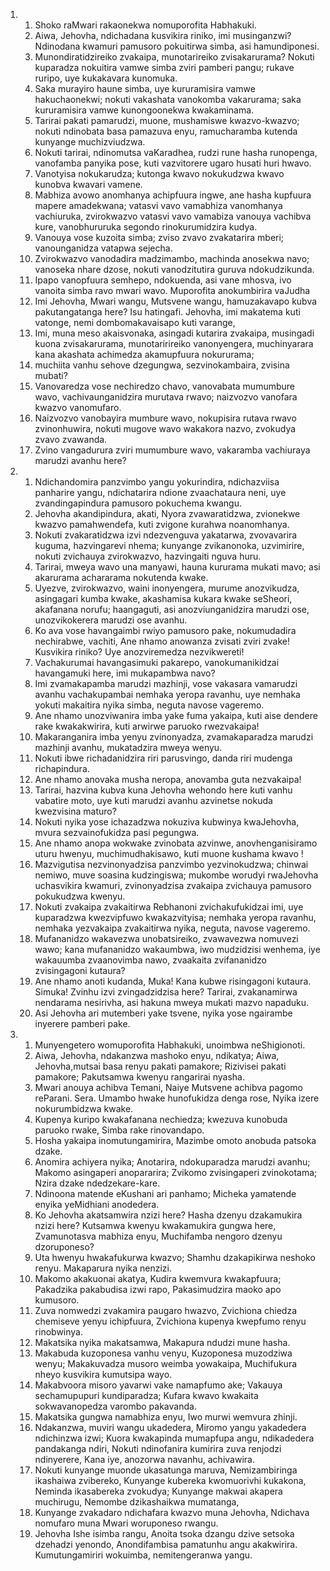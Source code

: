 <ol>
  <li>
    <ol>
      <li>Shoko raMwari rakaonekwa nomuporofita Habhakuki.</li>
      <li>Aiwa, Jehovha, ndichadana kusvikira riniko, imi musinganzwi? Ndinodana kwamuri pamusoro pokuitirwa simba, asi hamundiponesi.</li>
      <li>Munondiratidzireiko zvakaipa, munotarireiko zvisakarurama? Nokuti kuparadza nokuitira vamwe simba zviri pamberi pangu; rukave ruripo, uye kukakavara kunomuka.</li>
      <li>Saka murayiro haune simba, uye kururamisira vamwe hakuchaonekwi; nokuti vakashata vanokomba vakarurama; saka kururamisira vamwe kunongoonekwa kwakaminama.</li>
      <li>Tarirai pakati pamarudzi, muone, mushamiswe kwazvo-kwazvo; nokuti ndinobata basa pamazuva enyu, ramucharamba kutenda kunyange muchizviudzwa.</li>
      <li>Nokuti tarirai, ndinomutsa vaKaradhea, rudzi rune hasha runopenga, vanofamba panyika pose, kuti vazvitorere ugaro husati huri hwavo.</li>
      <li>Vanotyisa nokukarudza; kutonga kwavo nokukudzwa kwavo kunobva kwavari vamene.</li>
      <li>Mabhiza avowo anomhanya achipfuura ingwe, ane hasha kupfuura mapere amadekwana; vatasvi vavo vamabhiza vanomhanya vachiuruka, zvirokwazvo vatasvi vavo vamabiza vanouya vachibva kure, vanobhururuka segondo rinokurumidzira kudya.</li>
      <li>Vanouya vose kuzoita simba; zviso zvavo zvakatarira mberi; vanounganidza vatapwa sejecha.</li>
      <li>Zvirokwazvo vanodadira madzimambo, machinda anosekwa navo; vanoseka nhare dzose, nokuti vanodzitutira guruva ndokudzikunda.</li>
      <li>Ipapo vanopfuura semhepo, ndokuenda, asi vane mhosva, ivo vanoita simba ravo mwari wavo. Muporofita anokumbirira vaJudha</li>
      <li>Imi Jehovha, Mwari wangu, Mutsvene wangu, hamuzakavapo kubva pakutangatanga here? Isu hatingafi. Jehovha, imi makatema kuti vatonge, nemi dombomakavaisapo kuti varange,</li>
      <li>Imi, muna meso akaisvonaka, asingadi kutarira zvakaipa, musingadi kuona zvisakarurama, munotaririreiko vanonyengera, muchinyarara kana akashata achimedza akamupfuura nokururama;</li>
      <li>muchiita vanhu sehove dzegungwa, sezvinokambaira, zvisina mubati?</li>
      <li>Vanovaredza vose nechiredzo chavo, vanovabata mumumbure wavo, vachivaunganidzira murutava rwavo; naizvozvo vanofara kwazvo vanomufaro.</li>
      <li>Naizvozvo vanobayira mumbure wavo, nokupisira rutava rwavo zvinonhuwira, nokuti mugove wavo wakakora nazvo, zvokudya zvavo zvawanda.</li>
      <li>Zvino vangadurura zviri mumumbure wavo, vakaramba vachiuraya marudzi avanhu here?</li>
    </ol>
  </li>
  <li>
    <ol>
      <li>Ndichandomira panzvimbo yangu yokurindira, ndichazviisa panharire yangu, ndichatarira ndione zvaachataura neni, uye zvandingapindura pamusoro pokuchema kwangu.</li>
      <li>Jehovha akandipindura, akati, Nyora zvawaratidzwa, zvionekwe kwazvo pamahwendefa, kuti zvigone kurahwa noanomhanya.</li>
      <li>Nokuti zvakaratidzwa izvi ndezvenguva yakatarwa, zvovavarira kuguma, hazvingarevi nhema; kunyange zvikanonoka, uzvimirire, nokuti zvichauya zvirokwazvo, hazvingaiti nguva huru.</li>
      <li>Tarirai, mweya wavo una manyawi, hauna kururama mukati mavo; asi akarurama achararama nokutenda kwake.</li>
      <li>Uyezve, zvirokwazvo, waini inonyengera, murume anozvikudza, asingagari kumba kwake, akashamisa kukara kwake seSheori, akafanana norufu; haangaguti, asi anozviunganidzira marudzi ose, unozvikokerera marudzi ose avanhu.</li>
      <li>Ko ava vose havangaimbi rwiyo pamusoro pake, nokumudadira nechirabwe, vachiti, Ane nhamo anowanza zvisati zviri zvake! Kusvikira riniko? Uye anozviremedza nezvikwereti!</li>
      <li>Vachakurumai havangasimuki pakarepo, vanokumanikidzai havangamuki here, imi mukapambwa navo?</li>
      <li>Imi zvamakapamba marudzi mazhinji, vose vakasara vamarudzi avanhu vachakupambai nemhaka yeropa ravanhu, uye nemhaka yokuti makaitira nyika simba, neguta navose vageremo.</li>
      <li>Ane nhamo unozviwanira imba yake fuma yakaipa, kuti aise dendere rake kwakakwirira, kuti arwirwe paruoko rwezvakaipa!</li>
      <li>Makaranganira imba yenyu zvinonyadza, zvamakaparadza marudzi mazhinji avanhu, mukatadzira mweya wenyu.</li>
      <li>Nokuti ibwe richadanidzira riri parusvingo, danda riri mudenga richapindura.</li>
      <li>Ane nhamo anovaka musha neropa, anovamba guta nezvakaipa!</li>
      <li>Tarirai, hazvina kubva kuna Jehovha wehondo here kuti vanhu vabatire moto, uye kuti marudzi avanhu azvinetse nokuda kwezvisina maturo?</li>
      <li>Nokuti nyika yose ichazadzwa nokuziva kubwinya kwaJehovha, mvura sezvainofukidza pasi pegungwa.</li>
      <li>Ane nhamo anopa wokwake zvinobata azvinwe, anovhenganisiramo uturu hwenyu, muchimudhakisawo, kuti muone kushama kwavo !</li>
      <li>Mazvigutisa nezvinonyadzisa panzvimbo yezvinokudzwa; chinwai nemiwo, muve soasina kudzingiswa; mukombe worudyi rwaJehovha uchasvikira kwamuri, zvinonyadzisa zvakaipa zvichauya pamusoro pokukudzwa kwenyu.</li>
      <li>Nokuti zvakaipa zvakaitirwa Rebhanoni zvichakufukidzai imi, uye kuparadzwa kwezvipfuwo kwakazvityisa; nemhaka yeropa ravanhu, nemhaka yezvakaipa zvakaitirwa nyika, neguta, navose vageremo.</li>
      <li>Mufananidzo wakavezwa unobatsireiko, zvawavezwa nomuvezi wawo; kana mufananidzo wakaumbwa, iwo mudzidzisi wenhema, iye wakauumba zvaanovimba nawo, zvaakaita zvifananidzo zvisingagoni kutaura?</li>
      <li>Ane nhamo anoti kudanda, Muka! Kana kubwe risingagoni kutaura. Simuka! Zvinhu izvi zvingadzidzisa here? Tarirai, zvakanamirwa nendarama nesirivha, asi hakuna mweya mukati mazvo napaduku.</li>
      <li>Asi Jehovha ari mutemberi yake tsvene, nyika yose ngairambe inyerere pamberi pake.</li>
    </ol>
  </li>
  <li>
    <ol>
      <li>Munyengetero womuporofita Habhakuki, unoimbwa neShigionoti.</li>
      <li>Aiwa, Jehovha, ndakanzwa mashoko enyu, ndikatya; Aiwa, Jehovha,mutsai basa renyu pakati pamakore; Rizivisei pakati pamakore; Pakutsamwa kwenyu rangarirai nyasha.</li>
      <li>Mwari anouya achibva Temani, Naiye Mutsvene achibva pagomo reParani. Sera. Umambo hwake hunofukidza denga rose, Nyika izere nokurumbidzwa kwake.</li>
      <li>Kupenya kuripo kwakafanana nechiedza; kwezuva kunobuda paruoko rwake, Simba rake rinovandapo.</li>
      <li>Hosha yakaipa inomutungamirira, Mazimbe omoto anobuda patsoka dzake.</li>
      <li>Anomira achiyera nyika; Anotarira, ndokuparadza marudzi avanhu; Makomo asingaperi anopararira; Zvikomo zvisingaperi zvinokotama; Nzira dzake ndedzekare-kare.</li>
      <li>Ndinoona matende eKushani ari panhamo; Micheka yamatende enyika yeMidhiani anodedera.</li>
      <li>Ko Jehovha akatsamwira nzizi here? Hasha dzenyu dzakamukira nzizi here? Kutsamwa kwenyu kwakamukira gungwa here, Zvamunotasva mabhiza enyu, Muchifamba nengoro dzenyu dzoruponeso?</li>
      <li>Uta hwenyu hwakafukurwa kwazvo; Shamhu dzakapikirwa neshoko renyu. Makaparura nyika nenzizi.</li>
      <li>Makomo akakuonai akatya, Kudira kwemvura kwakapfuura; Pakadzika pakabudisa izwi rapo, Pakasimudzira maoko apo kumusoro.</li>
      <li>Zuva nomwedzi zvakamira paugaro hwazvo, Zvichiona chiedza chemiseve yenyu ichipfuura, Zvichiona kupenya kwepfumo renyu rinobwinya.</li>
      <li>Makatsika nyika makatsamwa, Makapura ndudzi mune hasha.</li>
      <li>Makabuda kuzoponesa vanhu venyu, Kuzoponesa muzodziwa wenyu; Makakuvadza musoro weimba yowakaipa, Muchifukura nheyo kusvikira kumutsipa wayo.</li>
      <li>Makabvoora misoro yavarwi vake namapfumo ake; Vakauya sechamupupuri kundiparadza; Kufara kwavo kwakaita sokwavanopedza varombo pakavanda.</li>
      <li>Makatsika gungwa namabhiza enyu, Iwo murwi wemvura zhinji.</li>
      <li>Ndakanzwa, muviri wangu ukadedera, Miromo yangu yakadedera ndichinzwa izwi; Kuora kwakapinda mumapfupa angu, ndikadedera pandakanga ndiri, Nokuti ndinofanira kumirira zuva renjodzi ndinyerere, Kana iye, anozorwa navanhu, achivawira.</li>
      <li>Nokuti kunyange muonde ukasatunga maruva, Nemizambiringa ikashaiwa zvibereko, Kunyange kubereka kwomuorivhi kukakona, Neminda ikasabereka zvokudya; Kunyange makwai akapera muchirugu, Nemombe dzikashaikwa mumatanga,</li>
      <li>Kunyange zvakadaro ndichafara kwazvo muna Jehovha, Ndichava nomufaro muna Mwari woruponeso rwangu.</li>
      <li>Jehovha Ishe isimba rangu, Anoita tsoka dzangu dzive setsoka dzehadzi yenondo, Anondifambisa pamatunhu angu akakwirira. Kumutungamiriri wokuimba, nemitengeranwa yangu.</li>
    </ol>
  </li>
</ol>